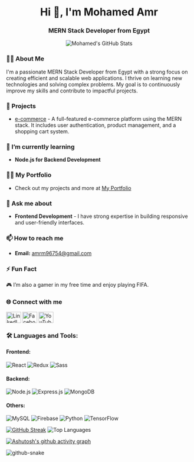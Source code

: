 

<h1 align="center">Hi 👋, I'm Mohamed Amr</h1>
<h3 align="center">MERN Stack Developer from Egypt</h3>

<p align="center">
  <img src="https://github-readme-stats.vercel.app/api?username=MohamedAmr23&show_icons=true&theme=radical" alt="Mohamed's GitHub Stats">
</p>

### 🧑‍💻 About Me
I'm a passionate MERN Stack Developer from Egypt with a strong focus on creating efficient and scalable web applications. I thrive on learning new technologies and solving complex problems. My goal is to continuously improve my skills and contribute to impactful projects.

### 🔭 Projects
- [e-commerce](https://github.com/MohamedAmr23/e-commerce) - A full-featured e-commerce platform using the MERN stack. It includes user authentication, product management, and a shopping cart system.

### 🌱 I’m currently learning
- **Node.js for Backend Development**

### 👨‍💻 My Portfolio
- Check out my projects and more at [My Portfolio](https://mohamedamr23.github.io/My-Portfolio/)

### 💬 Ask me about
- **Frontend Development** - I have strong expertise in building responsive and user-friendly interfaces.

### 📫 How to reach me
- **Email:** amrm96754@gmail.com

### ⚡ Fun Fact
🎮 I’m also a gamer in my free time and enjoy playing FIFA.

### 🌐 Connect with me
<p align="left">
  <a href="https://linkedin.com/in/mohamed-amr-2b4480230/" target="blank"><img align="center" src="https://raw.githubusercontent.com/rahuldkjain/github-profile-readme-generator/master/src/images/icons/Social/linked-in-alt.svg" alt="LinkedIn" height="30" width="40" /></a>
  <a href="https://fb.com/profile.php?id=100030906974430" target="blank"><img align="center" src="https://raw.githubusercontent.com/rahuldkjain/github-profile-readme-generator/master/src/images/icons/Social/facebook.svg" alt="Facebook" height="30" width="40" /></a>
  <a href="https://www.youtube.com/@mohamedamr8344" target="blank"><img align="center" src="https://raw.githubusercontent.com/rahuldkjain/github-profile-readme-generator/master/src/images/icons/Social/youtube.svg" alt="YouTube" height="30" width="40" /></a>
</p>

### 🛠️ Languages and Tools:
#### Frontend:
![React](https://img.shields.io/badge/-React-black?style=flat-square&logo=react)
![Redux](https://img.shields.io/badge/-Redux-black?style=flat-square&logo=redux)
![Sass](https://img.shields.io/badge/-Sass-black?style=flat-square&logo=sass)

#### Backend:
![Node.js](https://img.shields.io/badge/-Node.js-black?style=flat-square&logo=node.js)
![Express.js](https://img.shields.io/badge/-Express-black?style=flat-square&logo=express)
![MongoDB](https://img.shields.io/badge/-MongoDB-black?style=flat-square&logo=mongodb)

#### Others:
![MySQL](https://img.shields.io/badge/-MySQL-black?style=flat-square&logo=mysql)
![Firebase](https://img.shields.io/badge/-Firebase-black?style=flat-square&logo=firebase)
![Python](https://img.shields.io/badge/-Python-black?style=flat-square&logo=python)
![TensorFlow](https://img.shields.io/badge/-TensorFlow-black?style=flat-square&logo=tensorflow)


  [![GitHub Streak](http://github-readme-streak-stats.herokuapp.com?user=MohamedAmr23&theme=radical)](https://git.io/streak-stats)
  <img src="https://github-readme-stats.vercel.app/api/top-langs/?username=MohamedAmr23&layout=compact&theme=radical" alt="Top Languages">


[![Ashutosh's github activity graph](https://github-readme-activity-graph.vercel.app/graph?username=MohamedAmr23)](https://github.com/MohamedAmr23/github-readme-activity-graph)

<picture>
  <source media="(prefers-color-scheme: dark)" srcset="github-snake-dark.svg" />
  <source media="(prefers-color-scheme: light)" srcset="github-snake.svg" />
  <img alt="github-snake" src="github-snake.svg" />
</picture>













